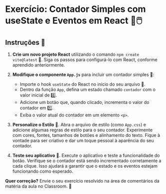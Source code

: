 # Exercício: Contador Simples com useState e Eventos em React 🔄🖱️

## Instruções 📝

1. **Crie um novo projeto React** utilizando o comando `npm create vite@latest` 🚀. Siga os passos para configurá-lo com React, conforme aprendido anteriormente.

2. **Modifique o componente `App.js`** para incluir um contador simples 🧮:
   - Importe o hook `useState` do React no início do seu arquivo 📌.
   - Dentro da função `App`, defina um estado chamado `contador` com o valor inicial de 0️⃣.
   - Adicione um botão que, quando clicado, incrementa o valor do contador em 1️⃣.
   - Exiba o valor atual do contador em um elemento `<p>`.

3. **Personalize o Estilo** 💅. Abra o arquivo de estilo (como `App.css`) e adicione algumas regras de estilo para o seu contador. Experimente com cores, fontes, tamanhos de botões e alinhamento do texto. Fique à vontade para ser criativo e dar um toque pessoal à aparência do seu contador.

4. **Teste seu aplicativo** 🧪. Execute o aplicativo e teste a funcionalidade do botão. Verifique se o contador está sendo incrementado corretamente a cada clique. Isso ajudará a garantir que o estado e os eventos estejam funcionando como esperado.

**Quer correção?** Envie o seu exercício resolvido na área de comentários da matéria da aula no Classroom. 🏫
